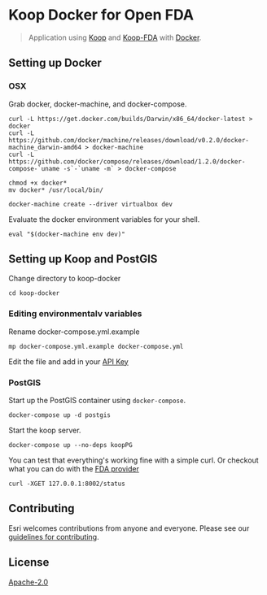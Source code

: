 # Koop Docker for Open FDA

> Application using [Koop](https://github.com/esri/koop) and [Koop-FDA](../koop-fda) with [Docker](https://www.docker.com/).

## Setting up Docker

### OSX

Grab docker, docker-machine, and docker-compose.

```
curl -L https://get.docker.com/builds/Darwin/x86_64/docker-latest > docker
curl -L https://github.com/docker/machine/releases/download/v0.2.0/docker-machine_darwin-amd64 > docker-machine
curl -L https://github.com/docker/compose/releases/download/1.2.0/docker-compose-`uname -s`-`uname -m` > docker-compose

chmod +x docker*
mv docker* /usr/local/bin/
```

```
docker-machine create --driver virtualbox dev
```

Evaluate the docker environment variables for your shell.

```
eval "$(docker-machine env dev)"
```

## Setting up Koop and PostGIS

Change directory to koop-docker

```
cd koop-docker
```

### Editing environmentalv variables

Rename docker-compose.yml.example

```
mp docker-compose.yml.example docker-compose.yml
```

Edit the file and add in your [API Key](https://open.fda.gov/api/reference/#your-api-key)

### PostGIS

Start up the PostGIS container using `docker-compose`.

```
docker-compose up -d postgis
```

Start the koop server.

```
docker-compose up --no-deps koopPG
```

You can test that everything's working fine with a simple curl. Or checkout what you can do with the [FDA provider](../koop-fda/README.md)

```
curl -XGET 127.0.0.1:8002/status
```

## Contributing

Esri welcomes contributions from anyone and everyone. Please see our [guidelines for contributing](https://github.com/Esri/contributing).

## License

[Apache-2.0](LICENSE.md)
